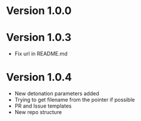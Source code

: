 # Version 1.0.0

# Version 1.0.3
- Fix url in README.md 

# Version 1.0.4
- New detonation parameters added
- Trying to get filename from the pointer if possible
- PR and Issue templates
- New repo structure
